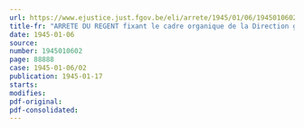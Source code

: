 ```yaml
---
url: https://www.ejustice.just.fgov.be/eli/arrete/1945/01/06/1945010602/justel
title-fr: "ARRETE DU REGENT fixant le cadre organique de la Direction générale de la Distribution"
date: 1945-01-06
source:
number: 1945010602
page: 88888
case: 1945-01-06/02
publication: 1945-01-17
starts:
modifies:
pdf-original:
pdf-consolidated:
---
```


